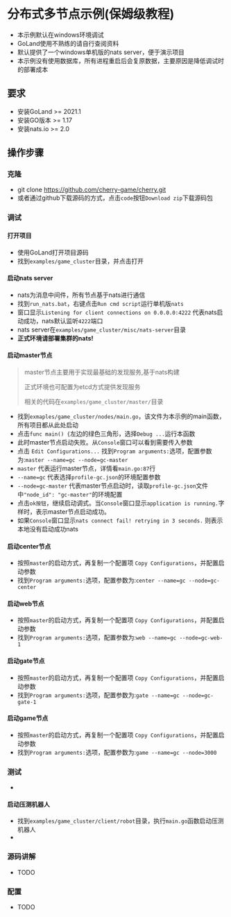 # 分布式多节点示例(保姆级教程)

- 本示例默认在windows环境调试
- GoLand使用不熟练的请自行查阅资料
- 默认提供了一个windows单机版的nats server，便于演示项目
- 本示例没有使用数据库，所有进程重启后会复原数据，主要原因是降低调试时的部署成本

## 要求

- 安装GoLand >= 2021.1
- 安装GO版本 >= 1.17
- 安装nats.io >= 2.0

## 操作步骤

### 克隆

- git clone https://github.com/cherry-game/cherry.git
- 或者通过github下载源码的方式，点击`code`按钮`Download zip`下载源码包

### 调试

#### 打开项目

- 使用GoLand打开项目源码
- 找到`examples/game_cluster`目录，并点击打开

#### 启动nats server

- nats为消息中间件，所有节点基于nats进行通信
- 找到`run_nats.bat`，右键点击`Run cmd script`运行单机版`nats`
- 窗口显示`Listening for client connections on 0.0.0.0:4222` 代表nats启动成功，nats默认监听`4222`端口
- nats server在`examples/game_cluster/misc/nats-server`目录
- **正式环境请部署集群的nats!**

#### 启动master节点

> master节点主要用于实现最基础的发现服务,基于nats构建
> 
> 正式环境也可配置为etcd方式提供发现服务
> 
> 相关的代码在`examples/game_cluster/master/`目录
> 

- 找到`exmaples/game_cluster/nodes/main.go`，该文件为本示例的main函数，所有项目都从此处启动
- 点击`func main() {`左边的绿色三角形，选择`Debug ...`运行本函数
- 此时master节点启动失败。从`Console`窗口可以看到需要传入参数
- 点击 `Edit Configurations...` 找到`Program arguments:`选项，配置参数为:`master --name=gc --node=gc-master`
- `master` 代表运行master节点，详情看`main.go:87`行
- `--name=gc` 代表选择`profile-gc.json`的环境配置参数
- `--node=gc-master` 代表master节点启动时，读取`profile-gc.json`文件中`"node_id": "gc-master"`的环境配置
- 点击`ok按钮`，继续启动调式。当`Console`窗口显示`application is running.`字样时，表示master节点启动成功。
- 如果`Console`窗口显示`nats connect fail! retrying in 3 seconds.` 则表示本地没有启动成功nats

#### 启动center节点

- 按照`master`的启动方式，再复制一个配置项 `Copy Configurations`，并配置启动参数
- 找到`Program arguments:`选项，配置参数为:`center --name=gc --node=gc-center`

#### 启动web节点

- 按照`master`的启动方式，再复制一个配置项 `Copy Configurations`，并配置启动参数
- 找到`Program arguments:`选项，配置参数为:`web --name=gc --node=gc-web-1`

#### 启动gate节点

- 按照`master`的启动方式，再复制一个配置项 `Copy Configurations`，并配置启动参数
- 找到`Program arguments:`选项，配置参数为:`gate --name=gc --node=gc-gate-1`

#### 启动game节点

- 按照`master`的启动方式，再复制一个配置项 `Copy Configurations`，并配置启动参数
- 找到`Program arguments:`选项，配置参数为:`game --name=gc --node=3000`

### 测试
-

#### 启动压测机器人

- 找到`examples/game_cluster/client/robot`目录，执行`main.go`函数启动压测机器人
-

### 源码讲解

- TODO

### 配置

- TODO
